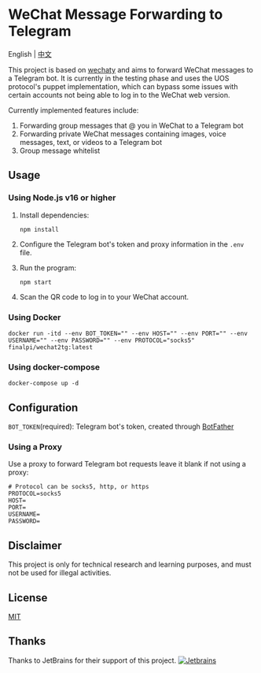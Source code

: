 # WeChat Message Forwarding to Telegram

English | [中文](README_zh.md)

This project is based on [wechaty](https://github.com/wechaty/wechaty) and aims to forward WeChat messages to a Telegram bot. It is currently in the testing phase and uses the UOS protocol's puppet implementation, which can bypass some issues with certain accounts not being able to log in to the WeChat web version.

Currently implemented features include:

1. Forwarding group messages that @ you in WeChat to a Telegram bot
2. Forwarding private WeChat messages containing images, voice messages, text, or videos to a Telegram bot
3. Group message whitelist

## Usage

### Using Node.js v16 or higher

1. Install dependencies:

   ```shell
   npm install
   ```

2. Configure the Telegram bot's token and proxy information in the `.env` file.

3. Run the program:

   ```shell
   npm start
   ```

4. Scan the QR code to log in to your WeChat account.

### Using Docker

```shell
docker run -itd --env BOT_TOKEN="" --env HOST="" --env PORT="" --env USERNAME="" --env PASSWORD="" --env PROTOCOL="socks5" finalpi/wechat2tg:latest
```

### Using docker-compose

```shell
docker-compose up -d
```

## Configuration

`BOT_TOKEN`(required): Telegram bot's token, created through [BotFather](https://t.me/BotFather)

### Using a Proxy

Use a proxy to forward Telegram bot requests leave it blank if not using a proxy:
```
# Protocol can be socks5, http, or https
PROTOCOL=socks5
HOST=
PORT=
USERNAME=
PASSWORD=
```

## Disclaimer

This project is only for technical research and learning purposes, and must not be used for illegal activities.

## License

[MIT](LICENSE)

## Thanks
Thanks to JetBrains for their support of this project.
[![Jetbrains](https://resources.jetbrains.com/storage/products/company/brand/logos/jb_beam.png)](https://www.jetbrains.com)